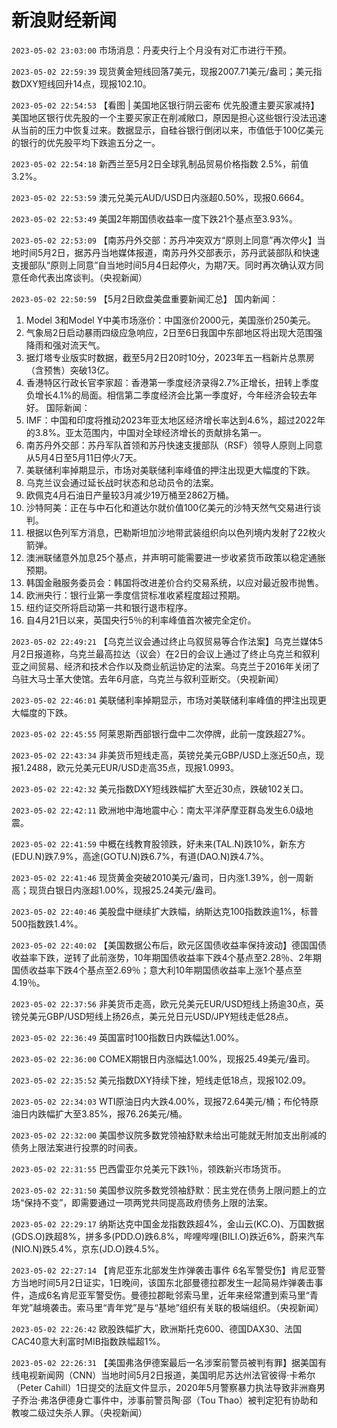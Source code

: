 # 新浪财经新闻
`2023-05-02 23:03:00` 市场消息：丹麦央行上个月没有对汇市进行干预。

`2023-05-02 22:59:39` 现货黄金短线回落7美元，现报2007.71美元/盎司；美元指数DXY短线回升14点，现报102.10。

`2023-05-02 22:54:53` 【看图 | 美国地区银行阴云密布 优先股遭主要买家减持】美国地区银行优先股的一个主要买家正在削减敞口，原因是担心这些银行没法迅速从当前的压力中恢复过来。数据显示，自硅谷银行倒闭以来，市值低于100亿美元的银行的优先股平均下跌逾五分之一。

`2023-05-02 22:54:18` 新西兰至5月2日全球乳制品贸易价格指数 2.5%，前值3.2%。

`2023-05-02 22:53:59` 澳元兑美元AUD/USD日内涨超0.50%，现报0.6664。

`2023-05-02 22:53:49` 美国2年期国债收益率一度下跌21个基点至3.93%。

`2023-05-02 22:53:09` 【南苏丹外交部：苏丹冲突双方“原则上同意”再次停火】当地时间5月2日，据苏丹当地媒体报道，南苏丹外交部表示，苏丹武装部队和快速支援部队“原则上同意”自当地时间5月4日起停火，为期7天。同时再次确认双方同意任命代表出席谈判。（央视新闻）

`2023-05-02 22:50:59` 【5月2日欧盘美盘重要新闻汇总】
国内新闻：
1. Model 3和Model Y中美市场涨价：中国涨价2000元，美国涨价250美元。
2. 气象局2日启动暴雨四级应急响应，2日至6日我国中东部地区将出现大范围强降雨和强对流天气。
3. 据灯塔专业版实时数据，截至5月2日20时10分，2023年五一档新片总票房（含预售）突破13亿。
4. 香港特区行政长官李家超：香港第一季度经济录得2.7%正增长，扭转上季度负增长4.1%的局面。相信第二季度经济会比第一季度好，今年经济会较去年好。
国际新闻：
1. IMF：中国和印度将推动2023年亚太地区经济增长率达到4.6%，超过2022年的3.8%。亚太范围内，中国对全球经济增长的贡献排名第一。
2. 南苏丹外交部：苏丹军队首领和苏丹快速支援部队（RSF）领导人原则上同意从5月4日至5月11日停火7天。
3. 美联储利率掉期显示，市场对美联储利率峰值的押注出现更大幅度的下跌。
4. 乌克兰议会通过延长战时状态和总动员令的法案。
5. 欧佩克4月石油日产量较3月减少19万桶至2862万桶。
6. 沙特阿美：正在与中石化和道达尔就价值100亿美元的沙特天然气交易进行谈判。
7. 根据以色列军方消息，巴勒斯坦加沙地带武装组织向以色列境内发射了22枚火箭弹。
8. 澳洲联储意外加息25个基点，并声明可能需要进一步收紧货币政策以稳定通胀预期。
9. 韩国金融服务委员会：韩国将改进差价合约交易系统，以应对最近股市抛售。
10. 欧洲央行：银行业第一季度信贷标准收紧程度超过预期。
11. 纽约证交所将启动第一共和银行退市程序。
12. 自4月21日以来，英国央行5％的利率峰值首次被完全定价。

`2023-05-02 22:49:21` 【乌克兰议会通过终止乌叙贸易等合作法案】乌克兰媒体5月2日报道称，乌克兰最高拉达（议会）在2日的会议上通过了终止乌克兰和叙利亚之间贸易、经济和技术合作以及商业航运协定的法案。乌克兰于2016年关闭了乌驻大马士革大使馆。去年6月底，乌克兰与叙利亚断交。（央视新闻）

`2023-05-02 22:46:01` 美联储利率掉期显示，市场对美联储利率峰值的押注出现更大幅度的下跌。

`2023-05-02 22:45:55` 阿莱恩斯西部银行盘中二次停牌，此前一度跌超27%。

`2023-05-02 22:43:34` 非美货币短线走高，英镑兑美元GBP/USD上涨近50点，现报1.2488，欧元兑美元EUR/USD走高35点，现报1.0993。

`2023-05-02 22:42:32` 美元指数DXY短线跌幅扩大至近30点，跌破102关口。

`2023-05-02 22:42:11` 欧洲地中海地震中心：南太平洋萨摩亚群岛发生6.0级地震。

`2023-05-02 22:41:59` 中概在线教育股领跌，好未来(TAL.N)跌10%，新东方(EDU.N)跌7.9%，高途(GOTU.N)跌6.7%，有道(DAO.N)跌4.7%。

`2023-05-02 22:41:46` 现货黄金突破2010美元/盎司，日内涨1.39%，创一周新高；现货白银日内涨超1.00%，现报25.24美元/盎司。

`2023-05-02 22:40:46` 美股盘中继续扩大跌幅，纳斯达克100指数跌逾1%，标普500指数跌1.4%。

`2023-05-02 22:40:02` 【美国数据公布后，欧元区国债收益率保持波动】德国国债收益率下跌，逆转了此前涨势，10年期国债收益率下跌4个基点至2.28％、2年期国债收益率下跌4个基点至2.69％；意大利10年期国债收益率上涨1个基点至4.19％。

`2023-05-02 22:37:56` 非美货币走高，欧元兑美元EUR/USD短线上扬逾30点，英镑兑美元GBP/USD短线上扬26点，美元兑日元USD/JPY短线走低28点。

`2023-05-02 22:36:49` 英国富时100指数日内跌幅达1.00%。

`2023-05-02 22:36:00` COMEX期银日内涨幅达1.00%，现报25.49美元/盎司。

`2023-05-02 22:35:52` 美元指数DXY持续下挫，短线走低18点，现报102.09。

`2023-05-02 22:34:03` WTI原油日内大跌4.00%，现报72.64美元/桶；布伦特原油日内跌幅扩大至3.85%，报76.26美元/桶。

`2023-05-02 22:32:00` 美国参议院多数党领袖舒默未给出可能就无附加支出削减的债务上限法案进行投票的时间表。

`2023-05-02 22:31:55` 巴西雷亚尔兑美元下跌1％，领跌新兴市场货币。

`2023-05-02 22:31:50` 美国参议院多数党领袖舒默：民主党在债务上限问题上的立场“保持不变”，即需要通过一项两党共同提高政府债务上限的法案。

`2023-05-02 22:29:17` 纳斯达克中国金龙指数跌超4%，金山云(KC.O)、万国数据(GDS.O)跌超8%，拼多多(PDD.O)跌6.8%，哔哩哔哩(BILI.O)跌近6%，蔚来汽车(NIO.N)跌5.4%，京东(JD.O)跌4.5%。

`2023-05-02 22:27:14` 【肯尼亚东北部发生炸弹袭击事件 6名军警受伤】肯尼亚警方当地时间5月2日证实，1日晚间，该国东北部曼德拉郡发生一起简易炸弹袭击事件，造成6名肯尼亚军警受伤。曼德拉郡毗邻索马里，近年来经常遭到索马里“青年党”越境袭击。索马里“青年党”是与“基地”组织有关联的极端组织。（央视新闻）

`2023-05-02 22:26:42` 欧股跌幅扩大，欧洲斯托克600、德国DAX30、法国CAC40意大利富时MIB指数跌幅超1%。

`2023-05-02 22:26:31` 【美国弗洛伊德案最后一名涉案前警员被判有罪】据美国有线电视新闻网（CNN）当地时间5月2日报道，美国明尼苏达州法官彼得·卡希尔（Peter Cahill）1日提交的法庭文件显示，2020年5月警察暴力执法导致非洲裔男子乔治·弗洛伊德身亡事件中，涉事前警员陶·邵（Tou Thao）被判定犯有协助和教唆二级过失杀人罪。（央视新闻）

